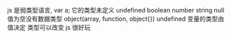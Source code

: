 js 是弱类型语言, var a; 它的类型未定义 undefined
boolean number string  null 值为空没有数据类型 object(array, function, object{}) undefined
变量的类型由值决定 类型可以改变 js 很好玩